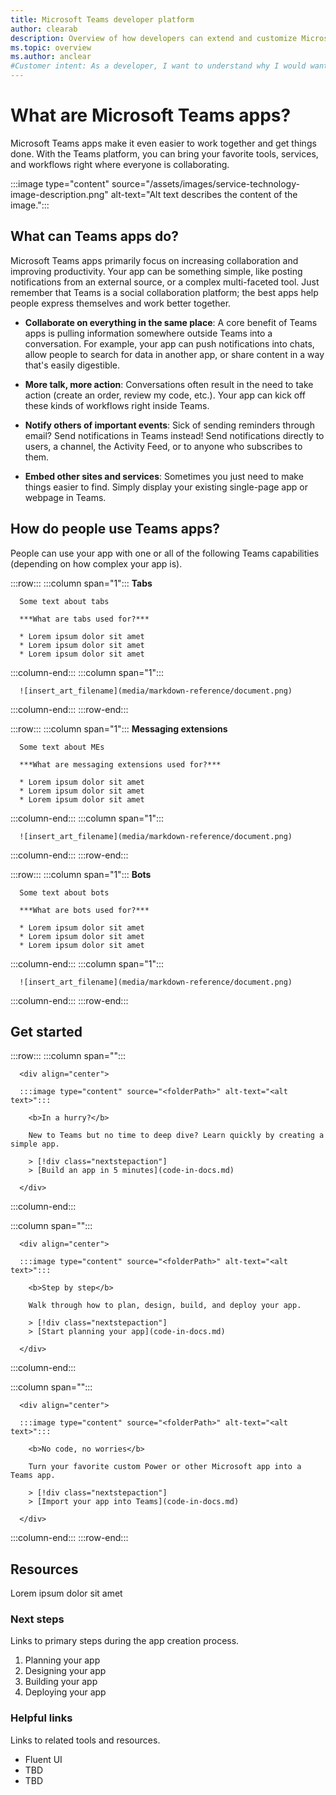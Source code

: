 ```yaml
---
title: Microsoft Teams developer platform
author: clearab
description: Overview of how developers can extend and customize Microsoft Teams features using the Teams platform.
ms.topic: overview
ms.author: anclear
#Customer intent: As a developer, I want to understand why I would want to build a Teams app so that I can solve business problems.
---
```

# What are Microsoft Teams apps?

Microsoft Teams apps make it even easier to work together and get things done. With the Teams platform, you can bring your favorite tools, services, and workflows right where everyone is collaborating.

:::image type="content" source="/assets/images/service-technology-image-description.png" alt-text="Alt text describes the content of the image.":::

## What can Teams apps do?

Microsoft Teams apps primarily focus on increasing collaboration and improving productivity. Your app can be something simple, like posting notifications from an external source, or a complex multi-faceted tool. Just remember that Teams is a social collaboration platform; the best apps help people express themselves and work better together.

* **Collaborate on everything in the same place**: A core benefit of Teams apps is pulling information somewhere outside Teams into a conversation. For example, your app can push notifications into chats, allow people to search for data in another app, or share content in a way that's easily digestible.

* **More talk, more action**: Conversations often result in the need to take action (create an order, review my code, etc.). Your app can kick off these kinds of workflows right inside Teams.

* **Notify others of important events**: Sick of sending reminders through email? Send notifications in Teams instead! Send notifications directly to users, a channel, the Activity Feed, or to anyone who subscribes to them.

* **Embed other sites and services**: Sometimes you just need to make things easier to find. Simply display your existing single-page app or webpage in Teams.

## How do people use Teams apps?

People can use your app with one or all of the following Teams capabilities (depending on how complex your app is).

:::row:::
   :::column span="1":::
      **Tabs**

      Some text about tabs

      ***What are tabs used for?***

      * Lorem ipsum dolor sit amet
      * Lorem ipsum dolor sit amet
      * Lorem ipsum dolor sit amet

   :::column-end:::
   :::column span="1":::

      ![insert_art_filename](media/markdown-reference/document.png)
   :::column-end:::
:::row-end:::

:::row:::
   :::column span="1":::
      **Messaging extensions**

      Some text about MEs

      ***What are messaging extensions used for?***

      * Lorem ipsum dolor sit amet
      * Lorem ipsum dolor sit amet
      * Lorem ipsum dolor sit amet

   :::column-end:::
   :::column span="1":::

      ![insert_art_filename](media/markdown-reference/document.png)
   :::column-end:::
:::row-end:::

:::row:::
   :::column span="1":::
      **Bots**

      Some text about bots

      ***What are bots used for?***

      * Lorem ipsum dolor sit amet
      * Lorem ipsum dolor sit amet
      * Lorem ipsum dolor sit amet

   :::column-end:::
   :::column span="1":::

      ![insert_art_filename](media/markdown-reference/document.png)
   :::column-end:::
:::row-end:::

## Get started

:::row:::
   :::column span="":::

      <div align="center">

      :::image type="content" source="<folderPath>" alt-text="<alt text>":::
      
        <b>In a hurry?</b>

        New to Teams but no time to deep dive? Learn quickly by creating a simple app.

        > [!div class="nextstepaction"]
        > [Build an app in 5 minutes](code-in-docs.md)

      </div>

   :::column-end:::

   :::column span="":::

      <div align="center">

      :::image type="content" source="<folderPath>" alt-text="<alt text>":::
      
        <b>Step by step</b>

        Walk through how to plan, design, build, and deploy your app.

        > [!div class="nextstepaction"]
        > [Start planning your app](code-in-docs.md)

      </div>
   :::column-end:::

   :::column span="":::

      <div align="center">

      :::image type="content" source="<folderPath>" alt-text="<alt text>":::
      
        <b>No code, no worries</b>

        Turn your favorite custom Power or other Microsoft app into a Teams app.

        > [!div class="nextstepaction"]
        > [Import your app into Teams](code-in-docs.md)

      </div>
   :::column-end:::
:::row-end:::

## Resources

Lorem ipsum dolor sit amet

### Next steps

Links to primary steps during the app creation process.

1. Planning your app
1. Designing your app
1. Building your app
1. Deploying your app

### Helpful links

Links to related tools and resources.

* Fluent UI
* TBD
* TBD
